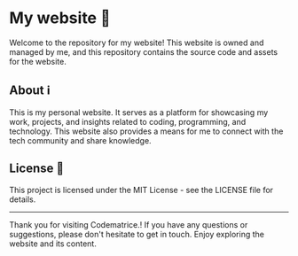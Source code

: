 # My website 👋

Welcome to the repository for my website! This website is owned and managed by me, and this repository contains the source code and assets for the website.

## About ℹ️

This is my personal website. It serves as a platform for showcasing my work, projects, and insights related to coding, programming, and technology. This website also provides a means for me to connect with the tech community and share knowledge.

## License 📝
This project is licensed under the MIT License - see the LICENSE file for details.

---

Thank you for visiting Codematrice.! If you have any questions or suggestions, please don't hesitate to get in touch. Enjoy exploring the website and its content.


